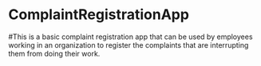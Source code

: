 # ComplaintRegistrationApp

#This is a basic complaint registration app that can be used by employees working in an organization to register the complaints that are interrupting them from doing their work.
